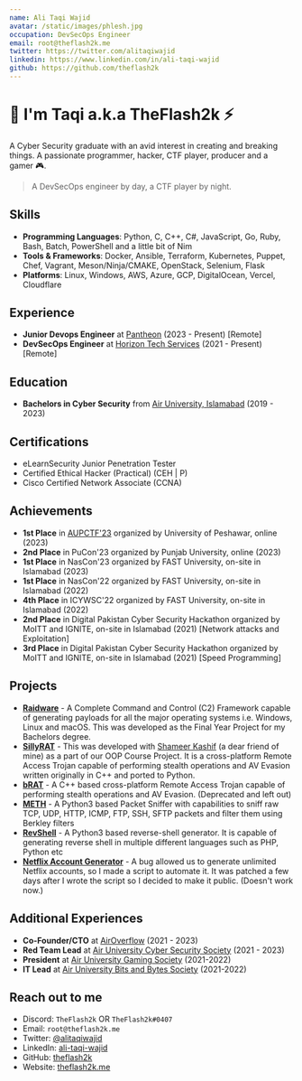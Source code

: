 ```yaml
---
name: Ali Taqi Wajid
avatar: /static/images/phlesh.jpg
occupation: DevSecOps Engineer
email: root@theflash2k.me
twitter: https://twitter.com/alitaqiwajid
linkedin: https://www.linkedin.com/in/ali-taqi-wajid
github: https://github.com/theflash2k
---
```


# 👋 I'm Taqi a.k.a TheFlash2k ⚡

A Cyber Security graduate with an avid interest in creating and breaking things. A passionate programmer, hacker, CTF player, producer and a gamer 🎮. 

> A DevSecOps engineer by day, a CTF player by night.

## Skills

- **Programming Languages**: Python, C, C++, C#, JavaScript, Go, Ruby, Bash, Batch, PowerShell and a little bit of Nim
- **Tools & Frameworks**: Docker, Ansible, Terraform, Kubernetes, Puppet, Chef, Vagrant, Meson/Ninja/CMAKE, OpenStack, Selenium, Flask
- **Platforms**: Linux, Windows, AWS, Azure, GCP, DigitalOcean, Vercel, Cloudflare

## Experience

- **Junior Devops Engineer** at [Pantheon](http://panth.com/) (2023 - Present) [Remote]
- **DevSecOps Engineer** at [Horizon Tech Services](https://www.horizon.com.pk/ ) (2021 - Present) [Remote]

## Education

- **Bachelors in Cyber Security** from [Air University, Islamabad](https://au.edu.pk/) (2019 - 2023)

## Certifications

- eLearnSecurity Junior Penetration Tester
- Certified Ethical Hacker (Practical) (CEH | P)
- Cisco Certified Network Associate (CCNA)

## Achievements

- **1st Place** in [AUPCTF'23](https://ctftime.org/event/2025) organized by University of Peshawar, online (2023)
- **2nd Place** in PuCon'23 organized by Punjab University, online (2023)
- **1st Place** in NasCon'23 organized by FAST University, on-site in Islamabad (2023)
- **1st Place** in NasCon'22 organized by FAST University, on-site in Islamabad (2022)
- **4th Place** in ICYWSC'22 organized by FAST University, on-site in Islamabad (2022)
- **2nd Place** in Digital Pakistan Cyber Security Hackathon organized by MoITT and IGNITE, on-site in Islamabad (2021) [Network attacks and Exploitation]
- **3rd Place** in Digital Pakistan Cyber Security Hackathon organized by MoITT and IGNITE, on-site in Islamabad (2021) [Speed Programming]

## Projects

- [**Raidware**](https://github.com/theflash2k/Raidware) - A Complete Command and Control (C2) Framework capable of generating payloads for all the major operating systems i.e. Windows, Linux and macOS. This was developed as the Final Year Project for my Bachelors degree.
- [**SillyRAT**](https://github.com/hash3liZer/SillyRAT) - This was developed with [Shameer Kashif](https://shameerkashif.me/) (a dear friend of mine) as a part of our OOP Course Project. It is a cross-platform Remote Access Trojan capable of performing stealth operations and AV Evasion written originally in C++ and ported to Python.
- [**bRAT**](https://github.com/theflash2k/brat) - A C++ based cross-platform Remote Access Trojan capable of performing stealth operations and AV Evasion. (Deprecated and left out)
- [**METH**](https://github.com/theflash2k/meth) - A Python3 based Packet Sniffer with capabilities to sniff raw TCP, UDP, HTTP, ICMP, FTP, SSH, SFTP packets and filter them using Berkley filters
- [**RevShell**](https://github.com/theflash2k/revshell) - A Python3 based reverse-shell generator. It is capable of generating reverse shell in multiple different languages such as PHP, Python etc
- [**Netflix Account Generator**](https://github.com/TheFlash2k/netflix) - A bug allowed us to generate unlimited Netflix accounts, so I made a script to automate it. It was patched a few days after I wrote the script so I decided to make it public. (Doesn't work now.)

## Additional Experiences

- **Co-Founder/CTO** at [AirOverflow](https://airoverflow.com/) (2021 - 2023)
- **Red Team Lead** at [Air University Cyber Security Society](https://www.au.edu.pk/pages/Faculties/Computing_AI/Cyber_Security/dept_cyber_security_society.aspx) (2021 - 2023)
- **President** at [Air University Gaming Society](https://www.instagram.com/auegamingsociety/) (2021-2022)
- **IT Lead** at [Air University Bits and Bytes Society](https://www.aubitsnbytes.com/) (2021-2022)

## Reach out to me

- Discord: `TheFlash2k` OR `TheFlash2k#0407`
- Email: `root@theflash2k.me`
- Twitter: [@alitaqiwajid](https://twitter.com/alitaqiwajid)
- LinkedIn: [ali-taqi-wajid](https://www.linkedin.com/in/ali-taqi-wajid)
- GitHub: [theflash2k](https://github.com/theflash2k)
- Website: [theflash2k.me](https://theflash2k.me)